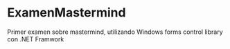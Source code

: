 # ExamenMastermind
Primer examen sobre mastermind, utilizando Windows forms control library con .NET Framwork
